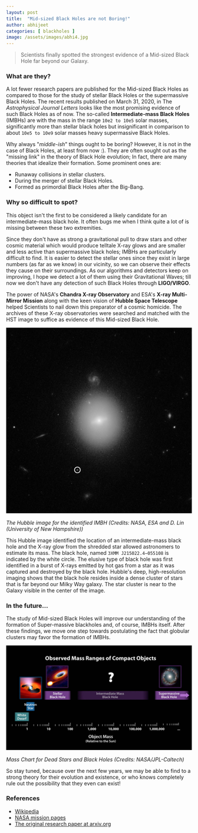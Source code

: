 ```yaml
---
layout: post
title:  "Mid-sized Black Holes are not Boring!"
author: abhijeet
categories: [ blackholes ]
image: /assets/images/abhi4.jpg
---
```


> Scientists finally spotted the strongest evidence of a Mid-sized Black Hole far beyond our Galaxy.

### What are they?

A lot fewer research papers are published for the Mid-sized Black Holes as compared to those for the study of stellar Black Holes or the supermassive Black Holes. The recent results published on March 31, 2020, in The *Astrophysical Journal Letters* looks like the most promising evidence of such Black Holes as of now. The so-called **Intermediate-mass Black Holes** (IMBHs) are with the mass in the range `10e2 to 10e5` solar masses, significantly more than stellar black holes but insignificant in comparison to about `10e5 to 10e9` solar masses heavy supermassive Black Holes.

Why always "*middle-ish*" things ought to be boring? However, it is not in the case of Black Holes, at least from now :). They are often sought out as the "missing link" in the theory of Black Hole evolution; In fact, there are many theories that idealize their formation. Some prominent ones are:

- Runaway collisions in stellar clusters.
- During the merger of stellar Black Holes.
- Formed as primordial Black Holes after the Big-Bang.

### Why so difficult to spot?

This object isn't the first to be considered a likely candidate for an intermediate-mass black hole. It often bugs me when I think quite a lot of is missing between these two extremities.

Since they don't have as strong a gravitational pull to draw stars and other cosmic material which would produce telltale X-ray glows and are smaller and less active than supermassive black holes; IMBHs are particularly difficult to find. It is easier to detect the stellar ones since they exist in large numbers (as far as we know) in our vicinity, so we can observe their effects they cause on their surroundings.
As our algorithms and detectors keep on improving, I hope we detect a lot of them using their Gravitational Waves; till now we don't have any detection of such Black Holes through **LIGO/VIRGO**.

The power of NASA's **Chandra X-ray Observatory** and ESA's **X-ray Multi-Mirror Mission** along with the keen vision of **Hubble Space Telescope** helped Scientists to nail down this preparator of a cosmic homicide. The archives of these X-ray observatories were searched and matched with the HST image to suffice as evidence of this Mid-sized Black Hole.

![Hubble image for the identified IMBH](/assets/images/abhi5.jpg)

*The Hubble image for the identified IMBH (Credits: NASA, ESA and D. Lin (University of New Hampshire))*

This Hubble image identified the location of an intermediate-mass black hole and the X-ray glow from the shredded star allowed astronomers to estimate its mass. The black hole, named `3XMM J215022.4−055108` is indicated by the white circle. The elusive type of black hole was first identified in a burst of X-rays emitted by hot gas from a star as it was captured and destroyed by the black hole. Hubble's deep, high-resolution imaging shows that the black hole resides inside a dense cluster of stars that is far beyond our Milky Way galaxy. The star cluster is near to the Galaxy visible in the center of the image.

### In the future...

The study of Mid-sized Black Holes will improve our understanding of the formation of Super-massive blackholes and, of course, IMBHs itself. After these findings, we move one step towards postulating the fact that globular clusters may favor the formation of IMBHs.

![Mass Chart for Dead Stars and Black Holes](/assets/images/abhi6.jpg)

*Mass Chart for Dead Stars and Black Holes (Credits: NASA/JPL-Caltech)*

So stay tuned, because over the next few years, we may be able to find to a strong theory for their evolution and existence, or who knows completely rule out the possibility that they even can exist!

### References

- [Wikipedia](https://en.wikipedia.org/wiki/Intermediate-mass_black_hole)
- [NASA mission pages](https://www.nasa.gov/feature/goddard/2020/hubble-finds-best-evidence-for-elusive-mid-sized-black-hole)
- [The original research paper at arxiv.org](https://arxiv.org/abs/2002.04618)
